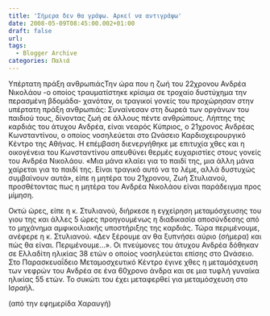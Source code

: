 ```yaml
---
title: 'Σήμερα δεν θα γράψω. Αρκεί να αντιγράψω'
date: 2008-05-09T08:45:00.002+01:00
draft: false
url: 
tags:
  - Blogger Archive
categories: Παλιά
---
```


Υπέρτατη πράξη ανθρωπιάςΤην ώρα που η ζωή του 22χρονου Ανδρέα Νικολάου -ο οποίος τραυματίστηκε κρίσιμα σε τροχαίο δυστύχημα την περασμένη βδομάδα- χανόταν, οι τραγικοί γονείς του προχώρησαν στην υπέρτατη πράξη ανθρωπιάς: Συναίνεσαν στη δωρεά των οργάνων του παιδιού τους, δίνοντας ζωή σε άλλους πέντε ανθρώπους. Λήπτης της καρδιάς του άτυχου Ανδρέα, είναι νεαρός Κύπριος, ο 21χρονος Ανδρέας Κωνσταντίνου, ο οποίος νοσηλεύεται στο Ωνάσειο Καρδιοχειρουργικό Κέντρο της Αθήνας. Η επέμβαση διενεργήθηκε με επιτυχία χθες και η οικογένεια του Κωνσταντίνου απευθύνει θερμές ευχαριστίες στους γονείς του Ανδρέα Νικολάου. «Μια μάνα κλαίει για το παιδί της, μια άλλη μάνα χαίρεται για το παιδί της. Είναι τραγικό αυτό να το λέμε, αλλά δυστυχώς συμβαίνουν αυτά», είπε η μητέρα του 21χρονου, Ζωή Στυλιανού, προσθέτοντας πως η μητέρα του Ανδρέα Νικολάου είναι παράδειγμα προς μίμηση.  
  
Οκτώ ώρες, είπε η κ. Στυλιανού, διήρκεσε η εγχείρηση μεταμόσχευσης του γιου της και άλλες 5 ώρες προηγουμένως η διαδικασία αποσύνδεσης από το μηχάνημα αμφικοιλιακής υποστήριξης της καρδιάς. Τώρα περιμένουμε, ανέφερε η κ. Στυλιανού. «Δεν ξέρουμε αν θα ξυπνήσει αύριο (σήμερα) και πώς θα είναι. Περιμένουμε...». Οι πνεύμονες του άτυχου Ανδρέα δόθηκαν σε Ελλαδίτη ηλικίας 38 ετών ο οποίος νοσηλεύεται επίσης στο Ωνάσειο. Στο Παρασκευαΐδειο Μεταμοσχευτικό Κέντρο έγινε χθες η μεταμόσχευση των νεφρών του Ανδρέα σε ένα 60χρονο άνδρα και σε μια τυφλή γυναίκα ηλικίας 55 ετών. Το συκώτι του έχει μεταφερθεί για μεταμόσχευση στο Ισραήλ.  
  
(από την εφημερίδα Χαραυγή)

